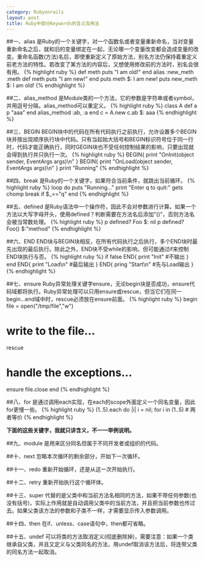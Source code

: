 ```yaml
---
category: Rubyonrails
layout: post
title: Ruby中部分Keywords的含义及用法
---
```


##一、alias
是Ruby的一个关键字，对一个函数名或者变量重新命名，当对变量重新命名之后，就和旧的变量绑定在一起，无论哪一个变量改变都会造成变量的改变。重命名函数(方法)名后，即使重新定义了原始方法，别名方法仍保持着重定义前老方法的特性。若改变了某方法的内容后，又想使用修改前的方法时，别名会很有用。
{% highlight ruby %}
def meth
  puts "I am old!"
end
alias :new_meth :meth
def meth
  puts "I am new!"
end
puts meth  $: I am new!
puts new_meth  $: I am old!
{% endhighlight %}

##二、alias_method
是Module类的一个方法，它的参数是字符串或者symbol，并用逗号分隔，alias_method可以重定义。
{% highlight ruby %}
class A
  def a
    p "aaa"
  end
  alias_method :ab, :a
end
c = A.new
c.ab  $: aaa
{% endhighlight %}

##三、BEGIN
BEGIN块中的代码在所有代码执行之前执行，允许设置多个BEGIN块并按出现顺序执行块中代码。只有当起始大括号和BEGIN标识符号位于同一行时，代码才能正确执行，同时GEGIN块也不受任何控制结果的影响，只要出现就会得到执行并只执行一次。
{% highlight ruby %}
BEGIN{
  print "OnInit(object sender, EventArgs args)\n"
}
BEGIN{
  print "OnLoad(object sender, EventArgs args)\n"
}
print "Running"
{% endhighlight %}

##四、break
是Ruby的一个关键字，如果符合当前条件，就跳出当前循环。
{% highlight ruby %}
loop do
  puts "Running..."
  print "Enter q to quit:"
  gets
  chomp
  break if $_=="q"
end
{% endhighlight %}

##五、defined
是Ruby语法中一个操作符，因此不会对参数进行计算。如果一个方法以大写字母开头，使用defined？判断需要在方法名后添加"()"，否则方法名会被当常数处理。
{% highlight ruby %}
p defined? Foo  $: nil
p defined? Foo()  $:"method"
{% endhighlight %}

##六、END
END块与BEGIN块相反，在所有代码执行之后执行，多个END块时最先出现的最后执行。除此之外，END块不受while的影响，但可能通过if来控制END块执行与否。
{% highlight ruby %}
if false
   END{
     print "Init"  #不输出
   }
end
END{
  print "Load\n"   #最后输出
}
END{
  pring "Start\n"  #先与Load输出
}
{% endhighlight %}

##七、ensure
Ruby异常处理关键字ensure，无论begin块是否成功，ensure代码域都将执行。Ruby异常处理可以只用ensure或rescue，但当它们在同一begin...end域中时，rescue必须放在ensure前面。
{% highlight ruby %}
begin
  file = open("/tmp/file","w")
  # write to the file...
  rescue
  # handle the exceptions...
  ensure
  file.close
end
{% endhighlight %}

##八、for
是通过调用each实现，在each的scope外面定义一个同名变量，因此for更慢一些。
{% highlight ruby %}
(1..5).each do |i|
i = nil; for i in (1..5)  # 两者等价
{% endhighlight %}

**下面的这些关键字，我就只讲含义，不一一举例说明。**

##九、module
是用来区分同名但属于不同开发者或组织的代码。

##十、next
忽略本次循环的剩余部分，开始下一次循环。

##十一、redo
重新开始循环，还是从这一次开始执行。

##十二、retry
重新开始执行这个循环体。

##十三、super
代替的是父类中和当前方法名相同的方法，如果不带任何参数(也没有括号)，实际上作用就是自动调用父类中的当前方法，并且把当前参数也传过去。如果父类该方法的参数和子类不一样，才需要显示传入参数调用。

##十四、then
在if、unless、case语句中，then都可省略。

##十五、undef
可以将类的方法取消定义(彻底删除掉)，需要注意：如果一个类继承自父类，并且又定义与父类同名的方法，用undef取消该方法后，将连带父类的同名方法一起取消。
